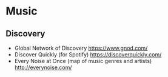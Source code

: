 # Music

## Discovery
- Global Network of Discovery https://www.gnod.com/
- Discover Quickly (for Spotify) https://discoverquickly.com/
- Every Noise at Once (map of music genres and artists) http://everynoise.com/